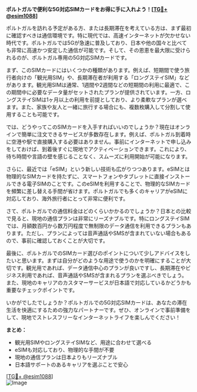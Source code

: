 **ポルトガルで便利な5G対応SIMカードをお得に手に入れよう！[[TG💪+ @esim1088](https://t.me/s/esim1088)]**

ポルトガルを訪れる予定がある方、または長期滞在を考えている方は、まず最初に確認すべきは通信環境です。特に現代では、高速インターネットが欠かせない時代です。ポルトガルでは5Gが急速に普及しており、日本や他の国々と比べても非常に高速かつ安定した通信が可能です。そして、その恩恵を最大限に受けられるのが、ポルトガル専用の5G対応SIMカードです。

まず、このSIMカードにはいくつかの種類があります。例えば、短期間で使う旅行者向けの「観光用SIM」や、長期滞在者が利用する「ロングステイSIM」などがあります。観光用SIMは通常、1週間や2週間などの短期間の利用に最適で、この期間中に必要なデータ量がセットされたプランが提供されています。一方、ロングステイSIMは1ヶ月以上の利用を前提としており、より柔軟なプランが選べます。また、家族や友人と一緒に旅行する場合にも、複数枚購入して分割して使用することも可能です。

では、どうやってこのSIMカードを入手すればいいのでしょうか？現在はオンラインで簡単に注文できるサービスが多数存在します。例えば、ポルトガル到着時に空港や駅で直接購入する必要はありません。事前にインターネットで申し込みをしておけば、到着後すぐに現地でアクティベーションできます。これにより、待ち時間や言語の壁を感じることなく、スムーズに利用開始が可能になります。

さらに、最近では「eSIM」という新しい技術も広がりつつあります。eSIMとは物理的なSIMカードを持たずに、スマートフォンやタブレットに直接インストールできる電子SIMのことです。このeSIMを利用することで、物理的なSIMカードを頻繁に差し替える手間が省けます。ポルトガルでも多くのキャリアがeSIMに対応しており、海外旅行者にとって非常に便利です。

さて、ポルトガルでの通信料金はどのくらいかかるのでしょうか？日本との比較で見ると、現地の通信プランは非常にリーズナブルです。特にロングステイSIMでは、月額数百円から数万円程度で無制限のデータ通信を利用できるプランもあります。ただし、プランによっては音声通話やSMSが含まれていない場合もあるので、事前に確認しておくことが大切です。

最後に、ポルトガルでのSIMカード選びのポイントについて少しアドバイスをしたいと思います。まずは自分がどのような用途で使うのかを明確にすることが大切です。観光用であれば、データ通信中心のプランが良いですし、長期滞在やビジネス利用であれば、音声通話やSMSが含まれるプランを選ぶべきでしょう。また、現地のキャリアのカスタマーサービスが日本語で対応しているかどうかも重要なチェックポイントです。

いかがでしたでしょうか？ポルトガルでの5G対応SIMカードは、あなたの滞在生活を快適にするための強力なパートナーです。ぜひ、オンラインで事前準備をして、現地でストレスフリーなインターネットライフを楽しんでください！

**まとめ：**
- 観光用SIMやロングステイSIMなど、用途に合わせて選べる
- eSIMも対応しており、物理的な手間が不要
- 現地の通信プランは日本よりもリーズナブル
- 日本語サポートのあるキャリアを選ぶことで安心

[[TG💪+ @esim1088](https://t.me/s/esim1088)]  
![Image](https://i.postimg.cc/Y0z9fWf4/image.png)